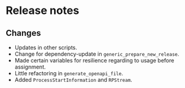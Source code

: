 # Release notes

## Changes

- Updates in other scripts.
- Change for dependency-update in `generic_prepare_new_release`.
- Made certain variables for resilience regarding to usage before assignment.
- Little refactoring in `generate_openapi_file`.
- Added `ProcessStartInformation` and `RPStream`.
